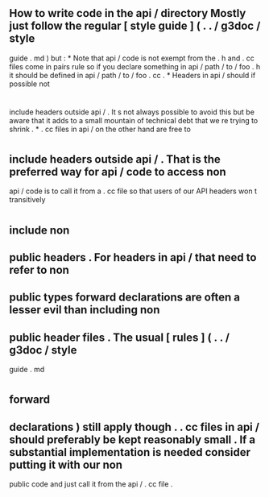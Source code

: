 #
How
to
write
code
in
the
api
/
directory
Mostly
just
follow
the
regular
[
style
guide
]
(
.
.
/
g3doc
/
style
-
guide
.
md
)
but
:
*
Note
that
api
/
code
is
not
exempt
from
the
.
h
and
.
cc
files
come
in
pairs
rule
so
if
you
declare
something
in
api
/
path
/
to
/
foo
.
h
it
should
be
defined
in
api
/
path
/
to
/
foo
.
cc
.
*
Headers
in
api
/
should
if
possible
not
#
include
headers
outside
api
/
.
It
s
not
always
possible
to
avoid
this
but
be
aware
that
it
adds
to
a
small
mountain
of
technical
debt
that
we
re
trying
to
shrink
.
*
.
cc
files
in
api
/
on
the
other
hand
are
free
to
#
include
headers
outside
api
/
.
That
is
the
preferred
way
for
api
/
code
to
access
non
-
api
/
code
is
to
call
it
from
a
.
cc
file
so
that
users
of
our
API
headers
won
t
transitively
#
include
non
-
public
headers
.
For
headers
in
api
/
that
need
to
refer
to
non
-
public
types
forward
declarations
are
often
a
lesser
evil
than
including
non
-
public
header
files
.
The
usual
[
rules
]
(
.
.
/
g3doc
/
style
-
guide
.
md
#
forward
-
declarations
)
still
apply
though
.
.
cc
files
in
api
/
should
preferably
be
kept
reasonably
small
.
If
a
substantial
implementation
is
needed
consider
putting
it
with
our
non
-
public
code
and
just
call
it
from
the
api
/
.
cc
file
.
